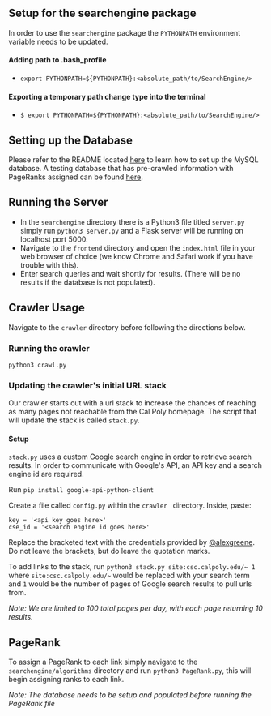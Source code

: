 ## Setup for the searchengine package
In order to use the `searchengine` package the `PYTHONPATH` environment variable
needs to be updated.

#### Adding path to .bash_profile
- `export PYTHONPATH=${PYTHONPATH}:<absolute_path/to/SearchEngine/>`

#### Exporting a temporary path change type into the terminal
- `$ export PYTHONPATH=${PYTHONPATH}:<absolute_path/to/SearchEngine/>`

## Setting up the Database
Please refer to the README located [here](searchengine/database/setup/README.md) to learn how to set up the MySQL database.
A testing database that has pre-crawled information with PageRanks assigned can be found [here](searchengine/test/test_db.gz).

## Running the Server
- In the `searchengine` directory there is a Python3 file titled `server.py` simply run `python3 server.py` and a Flask server will be running on localhost port 5000.
- Navigate to the `frontend` directory and open the `index.html` file in your web browser of choice (we know Chrome and Safari work if you have trouble with this).
- Enter search queries and wait shortly for results. (There will be no results if the database is not populated).

## Crawler Usage
Navigate to the `crawler` directory before following the directions below.

### Running the crawler
`python3 crawl.py`

### Updating the crawler's initial URL stack
Our crawler starts out with a url stack to increase the chances of reaching as many pages not reachable from the Cal Poly homepage. The script that will update the stack is called `stack.py`. 

#### Setup
`stack.py` uses a custom Google search engine in order to retrieve search results. In order to communicate with Google's API, an API key and a search engine id are required.

Run `pip install google-api-python-client`

Create a file called `config.py` within the `crawler ` directory. Inside, paste:
```
key = '<api key goes here>'
cse_id = '<search engine id goes here>'
```
Replace the bracketed text with the credentials provided by [@alexgreene](https://github.com/alexgreene). Do not leave the brackets, but do leave the quotation marks.

To add links to the stack, run `python3 stack.py site:csc.calpoly.edu/~ 1` where `site:csc.calpoly.edu/~` would be replaced with your search term and `1` would be the number of pages of Google search results to pull urls from. 

*Note: We are limited to 100 total pages per day, with each page returning 10 results.*

## PageRank
To assign a PageRank to each link simply navigate to the `searchengine/algorithms` directory and run `python3 PageRank.py`, this will begin assigning ranks to each link.

*Note: The database needs to be setup and populated before running the PageRank file*
